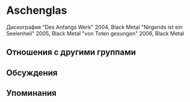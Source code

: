 # Aschenglas

Дискография
"Des Anfangs Werk" 2004, Black Metal
"Nirgends ist ein Seelenheil" 2005, Black Metal
"von Toten gesungen" 2006, Black Metal

## Отношения с другими группами


## Обсуждения


## Упоминания

